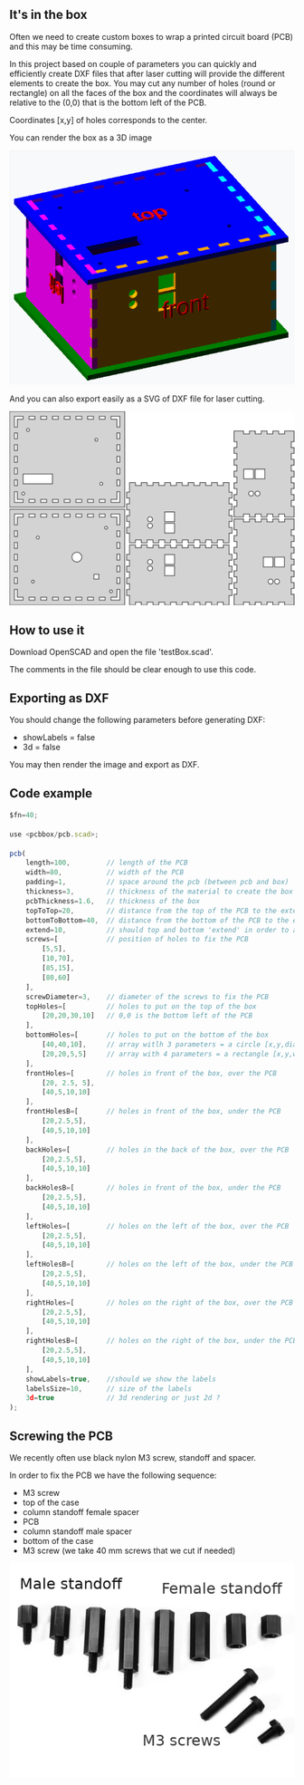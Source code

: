 ## It's in the box

Often we need to create custom boxes to wrap a printed circuit board (PCB) and this
may be time consuming.

In this project based on couple of parameters you can quickly and efficiently create DXF files that after laser cutting will provide the different elements to create the box. You may cut any number of holes (round or rectangle) on all the faces of the box and the coordinates will always be relative to the (0,0) that is the bottom left of the PCB.

Coordinates [x,y] of holes corresponds to the center.

You can render the box as a 3D image

<img src="box.png">

And you can also export easily as a SVG of DXF file for laser cutting.

<img src="box.svg">

## How to use it

Download OpenSCAD and open the file 'testBox.scad'.

The comments in the file should be clear enough to use this code.

## Exporting as DXF

You should change the following parameters before generating DXF:

- showLabels = false
- 3d = false

You may then render the image and export as DXF.

## Code example

```js
$fn=40;

use <pcbbox/pcb.scad>;

pcb(
    length=100,         // length of the PCB
    width=80,           // width of the PCB
    padding=1,          // space around the pcb (between pcb and box)
    thickness=3,        // thickness of the material to create the box
    pcbThickness=1.6,   // thickness of the box
    topToTop=20,        // distance from the top of the PCB to the external top of the box
    bottomToBottom=40,  // distance from the bottom of the PCB to the external bottom of the box
    extend=10,          // should top and bottom 'extend' in order to assemble the box without glue
    screws=[            // position of holes to fix the PCB
        [5,5],
        [10,70],
        [85,15],
        [80,60]
    ],
    screwDiameter=3,    // diameter of the screws to fix the PCB
    topHoles=[          // holes to put on the top of the box
        [20,20,30,10]   // 0,0 is the bottom left of the PCB
    ],
    bottomHoles=[       // holes to put on the bottom of the box
        [40,40,10],     // array witlh 3 parameters = a circle [x,y,diameter]
        [20,20,5,5]     // array with 4 parameters = a rectangle [x,y,width,depth]
    ],
    frontHoles=[        // holes in front of the box, over the PCB
        [20, 2.5, 5],
        [40,5,10,10]
    ],
    frontHolesB=[       // holes in front of the box, under the PCB
        [20,2.5,5],
        [40,5,10,10]
    ],
    backHoles=[         // holes in the back of the box, over the PCB
        [20,2.5,5],
        [40,5,10,10]
    ],
    backHolesB=[        // holes in front of the box, under the PCB
        [20,2.5,5],
        [40,5,10,10]
    ],
    leftHoles=[         // holes on the left of the box, over the PCB
        [20,2.5,5],
        [40,5,10,10]
    ],
    leftHolesB=[        // holes on the left of the box, under the PCB
        [20,2.5,5],
        [40,5,10,10]
    ],
    rightHoles=[        // holes on the right of the box, over the PCB
        [20,2.5,5],
        [40,5,10,10]
    ],
    rightHolesB=[       // holes on the right of the box, under the PCB
        [20,2.5,5],
        [40,5,10,10]
    ],
    showLabels=true,    //should we show the labels
    labelsSize=10,      // size of the labels
    3d=true             // 3d rendering or just 2d ?
);
```

## Screwing the PCB

We recently often use black nylon M3 screw, standoff and spacer.

In order to fix the PCB we have the following sequence:

- M3 screw
- top of the case
- column standoff female spacer
- PCB
- column standoff male spacer
- bottom of the case
- M3 screw (we take 40 mm screws that we cut if needed)

<img src="nylon.jpg">
